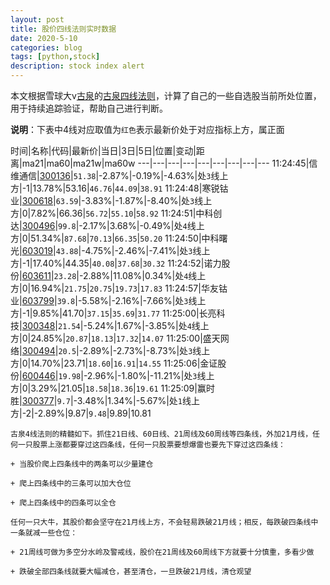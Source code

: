 ```yaml
---
layout: post
title: 股价四线法则实时数据
date: 2020-5-10
categories: blog
tags: [python,stock]
description: stock index alert
---
```



本文根据雪球大v[古泉](https://xueqiu.com/u/7148646888)的[古泉四线法则](https://xueqiu.com/7148646888/130498192)，计算了自己的一些自选股当前所处位置，用于持续追踪验证，帮助自己进行判断。

**说明**：下表中4线对应取值为`红色`表示最新价处于对应指标上方，属正面

时间|名称|代码|最新价|当日|3日|5日|位置|变动|距离|ma21|ma60|ma21w|ma60w
---|---|---|---|---|---|---|---|---
11:24:45|信维通信|[300136](https://xueqiu.com/S/SZ300136)|`51.38`|-2.87%|-0.19%|-4.63%|处`3`线上方|-1|13.78%|53.16|`46.76`|`44.09`|`38.91`
11:24:48|寒锐钴业|[300618](https://xueqiu.com/S/SZ300618)|`63.59`|-3.83%|-1.87%|-8.40%|处`3`线上方|0|7.82%|66.36|`56.72`|`55.10`|`58.92`
11:24:51|中科创达|[300496](https://xueqiu.com/S/SZ300496)|`99.8`|-2.17%|3.68%|-0.49%|处`4`线上方|0|51.34%|`87.68`|`70.13`|`66.35`|`50.20`
11:24:50|中科曙光|[603019](https://xueqiu.com/S/SH603019)|`43.88`|-4.75%|-2.46%|-7.41%|处`3`线上方|-1|17.40%|44.35|`40.08`|`37.68`|`30.32`
11:24:52|诺力股份|[603611](https://xueqiu.com/S/SH603611)|`23.28`|-2.88%|11.08%|0.34%|处`4`线上方|0|16.94%|`21.75`|`20.75`|`19.73`|`17.83`
11:24:57|华友钴业|[603799](https://xueqiu.com/S/SH603799)|`39.8`|-5.58%|-2.16%|-7.66%|处`3`线上方|-1|9.85%|41.70|`37.15`|`35.69`|`31.77`
11:25:00|长亮科技|[300348](https://xueqiu.com/S/SZ300348)|`21.54`|-5.24%|1.67%|-3.85%|处`4`线上方|0|24.85%|`20.87`|`18.13`|`17.32`|`14.07`
11:25:00|盛天网络|[300494](https://xueqiu.com/S/SZ300494)|`20.5`|-2.89%|-2.73%|-8.73%|处`3`线上方|0|14.70%|23.71|`18.60`|`16.91`|`14.55`
11:25:06|金证股份|[600446](https://xueqiu.com/S/SH600446)|`19.98`|-2.96%|-1.80%|-11.21%|处`3`线上方|0|3.29%|21.05|`18.58`|`18.36`|`19.61`
11:25:09|赢时胜|[300377](https://xueqiu.com/S/SZ300377)|`9.7`|-3.48%|1.34%|-5.67%|处`1`线上方|-2|-2.89%|9.87|`9.48`|9.89|10.81

```
古泉4线法则的精髓如下。抓住21日线、60日线、21周线及60周线等四条线，外加21月线，任何一只股票上涨都要穿过这四条线，任何一只股票要想爆雷也要先下穿过这四条线：

+ 当股价爬上四条线中的两条可以少量建仓

+ 爬上四条线中的三条可以加大仓位

+ 爬上四条线中的四条可以全仓

任何一只大牛，其股价都会坚守在21月线上方，不会轻易跌破21月线；相反，每跌破四条线中一条就减一些仓位：

+ 21周线可做为多空分水岭及警戒线，股价在21周线及60周线下方就要十分慎重，多看少做

+ 跌破全部四条线就要大幅减仓，甚至清仓，一旦跌破21月线，清仓观望
```